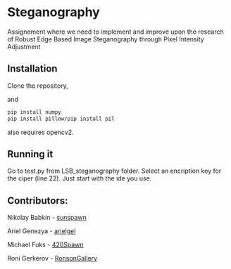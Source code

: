 # Steganography
Assignement where we need to implement and improve upon the research of Robust Edge Based Image Steganography through Pixel Intensity Adjustment


## Installation

Clone the repository,

and 

```bash
pip install numpy
pip install pillow/pip install pil
```

also requires opencv2.

## Running it

Go to test.py from LSB_steganography folder.
Select an encription key for the ciper (line 22).
Just start with the ide you use.



## Contributors:

Nikolay Babkin - [sunspawn](https://github.com/Sunspawn/)

Ariel Genezya - [arielgel](https://github.com/arielge1)

Michael Fuks - [420Spawn](https://github.com/420Spawn)

Roni Gerkerov - [RonsonGallery](https://github.com/RonsonGallery)
